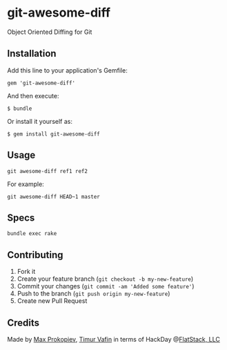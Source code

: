 git-awesome-diff
================

Object Oriented Diffing for Git

Installation
------------

Add this line to your application's Gemfile:

    gem 'git-awesome-diff'

And then execute:

    $ bundle

Or install it yourself as:

    $ gem install git-awesome-diff

Usage
-----

    git awesome-diff ref1 ref2

For example:

    git awesome-diff HEAD~1 master

Specs
-----

    bundle exec rake

Contributing
------------

1. Fork it
2. Create your feature branch (`git checkout -b my-new-feature`)
3. Commit your changes (`git commit -am 'Added some feature'`)
4. Push to the branch (`git push origin my-new-feature`)
5. Create new Pull Request

Credits
-------

Made by [Max Prokopiev](https://github.com/juggler), [Timur Vafin](https://github.com/timurvafin)
in terms of HackDay @[FlatStack, LLC](http://www.flatstack.com)
